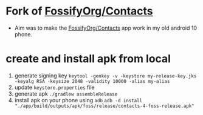 # Fork of [FossifyOrg/Contacts](https://github.com/FossifyOrg/Contacts)

-   Aim was to make the [FossifyOrg/Contacts](https://github.com/FossifyOrg/Contacts) app work in my old android 10 phone.

# create and install apk from local

1. generate signing key
   `keytool -genkey -v -keystore my-release-key.jks -keyalg RSA -keysize 2048 -validity 10000 -alias my-alias`
2. update `keystore.properties` file
3. generate apk
   `./gradlew assembleRelease`
4. install apk on your phone using `adb`
   `adb -d install "./app/build/outputs/apk/foss/release/contacts-4-foss-release.apk"`

